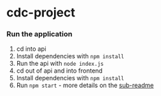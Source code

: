 # cdc-project

### Run the application

1. cd into api
2. Install dependencies with `npm install`
3. Run the api with `node index.js`
4. cd out of api and into frontend
5. Install dependencies with `npm install`
6. Run `npm start` - more details on the [sub-readme](..frontend/README.md)